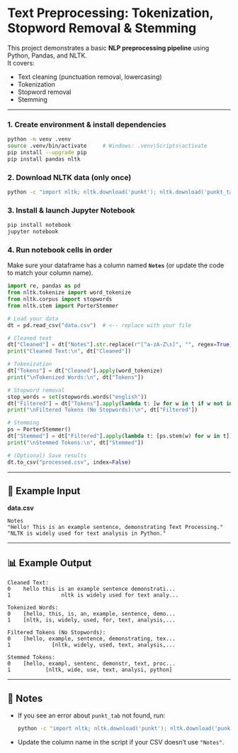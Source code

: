 
# Text Preprocessing: Tokenization, Stopword Removal & Stemming

This project demonstrates a basic **NLP preprocessing pipeline** using Python, Pandas, and NLTK.  
It covers:
- Text cleaning (punctuation removal, lowercasing)
- Tokenization
- Stopword removal
- Stemming

---



### 1. Create environment & install dependencies
```bash
python -m venv .venv
source .venv/bin/activate     # Windows: .venv\Scripts\activate
pip install --upgrade pip
pip install pandas nltk
````

### 2. Download NLTK data (only once)

```bash
python -c "import nltk; nltk.download('punkt'); nltk.download('punkt_tab'); nltk.download('stopwords')"
```

### 3. Install & launch Jupyter Notebook

```bash
pip install notebook
jupyter notebook
```

### 4. Run notebook cells in order

Make sure your dataframe has a column named **`Notes`** (or update the code to match your column name).

```python
import re, pandas as pd
from nltk.tokenize import word_tokenize
from nltk.corpus import stopwords
from nltk.stem import PorterStemmer

# Load your data
dt = pd.read_csv("data.csv")  # <-- replace with your file

# Cleaned text
dt["Cleaned"] = dt["Notes"].str.replace(r"[^a-zA-Z\s]", "", regex=True).str.lower()
print("Cleaned Text:\n", dt["Cleaned"])

# Tokenization
dt["Tokens"] = dt["Cleaned"].apply(word_tokenize)
print("\nTokenized Words:\n", dt["Tokens"])

# Stopword removal
stop_words = set(stopwords.words("english"))
dt["Filtered"] = dt["Tokens"].apply(lambda t: [w for w in t if w not in stop_words])
print("\nFiltered Tokens (No Stopwords):\n", dt["Filtered"])

# Stemming
ps = PorterStemmer()
dt["Stemmed"] = dt["Filtered"].apply(lambda t: [ps.stem(w) for w in t])
print("\nStemmed Tokens:\n", dt["Stemmed"])

# (Optional) Save results
dt.to_csv("processed.csv", index=False)
```

---

## 📂 Example Input

**data.csv**

```csv
Notes
"Hello! This is an example sentence, demonstrating Text Processing."
"NLTK is widely used for text analysis in Python."
```

---

## 📊 Example Output

```
Cleaned Text:
0    hello this is an example sentence demonstrati...
1                nltk is widely used for text analy...

Tokenized Words:
0    [hello, this, is, an, example, sentence, demo...
1    [nltk, is, widely, used, for, text, analysis,...

Filtered Tokens (No Stopwords):
0    [hello, example, sentence, demonstrating, tex...
1             [nltk, widely, used, text, analysis,...

Stemmed Tokens:
0    [hello, exampl, sentenc, demonstr, text, proc...
1           [nltk, wide, use, text, analysi, python]
```

---

## 📌 Notes

* If you see an error about `punkt_tab` not found, run:

  ```bash
  python -c "import nltk; nltk.download('punkt'); nltk.download('punkt_tab')"
  ```
* Update the column name in the script if your CSV doesn’t use `"Notes"`.


